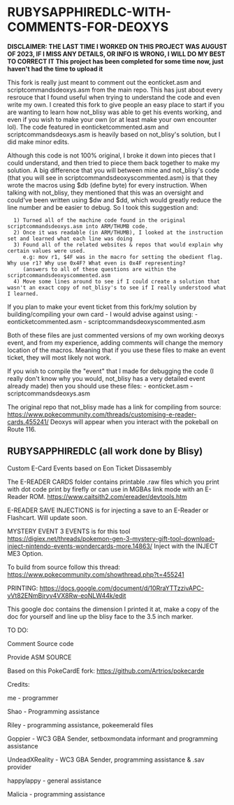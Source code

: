 # RUBYSAPPHIREDLC-WITH-COMMENTS-FOR-DEOXYS
**DISCLAIMER: THE LAST TIME I WORKED ON THIS PROJECT WAS AUGUST OF 2023, IF I MISS ANY DETAILS, OR INFO IS WRONG, I WILL DO MY BEST TO CORRECT IT
              This project has been completed for some time now, just haven't had the time to upload it**

This fork is really just meant to comment out the eonticket.asm and scriptcommandsdeoxys.asm from the main repo. This has just about every resrouce that
I found useful when trying to understand the code and even write my own. I created this fork to give people an easy place to start if you are wanting to learn
how not_blisy was able to get his events working, and even if you wish to make your own (or at least make your own encounter lol).
The code featured in eonticketcommented.asm and scriptcommandsdeoxys.asm is heavily based on not_blisy's solution, but I did make minor edits.

Although this code is not 100% original, I broke it down into pieces that I could understand, and then tried to piece them back together to make my solution.
A big difference that you will between mine and not_blisy's code (that you will see in scriptcommandsdeoxyscommented.asm) is that they wrote the macros
using $db (define byte) for every instruction. When talking with not_blisy, they mentioned that this was an oversight and could've been written using
$dw and $dd, which would greatly reduce the line number and be easier to debug. So I took this suggestion and:

      1) Turned all of the machine code found in the original scriptcommandsdeoxys.asm into ARM/THUMB code.
      2) Once it was readable (in ARM/THUMB), I looked at the instruction set and learned what each line was doing
      3) Found all of the related websites & repos that would explain why certain values were used.
         e.g: mov r1, $4F was in the macro for setting the obedient flag. Why use r1? Why use 0x4F? What even is 0x4F representing?
         (answers to all of these questions are within the scriptcommandsdeoxyscommented.asm
      4) Move some lines around to see if I could create a solution that wasn't an exact copy of not_blisy's to see if I really understood what I learned.

If you plan to make your event ticket from this fork/my solution by building/compiling your own card - I would advise against using:
      - eonticketcommented.asm
      - scriptcommandsdeoxyscommented.asm

Both of these files are just commented versions of my own working deoxys event, and from my experience, adding comments will change the memory location
of the macros. Meaning that if you use these files to make an event ticket, they will most likely not work.

If you wish to compile the "event" that I made for debugging the code (I really don't know why you would, not_blisy has a very detailed event already made)
then you should use these files:
      - eonticket.asm
      - scriptcommandsdeoxys.asm

The original repo that not_blisy made has a link for compiling from source: https://www.pokecommunity.com/threads/customising-e-reader-cards.455241/
Deoxys will appear when you interact with the pokeball on Route 116.

## RUBYSAPPHIREDLC (all work done by Blisy)

Custom E-Card Events based on Eon Ticket Dissasembly

The E-READER CARDS folder contains printable .raw files which you print with dot code print by firefly
or can use in MGBAs link mode with an E-Reader ROM.  https://www.caitsith2.com/ereader/devtools.htm

E-READER SAVE INJECTIONS is for injecting a save to an E-Reader or Flashcart. Will update soon.

MYSTERY EVENT 3 EVENTS is for this tool
https://digiex.net/threads/pokemon-gen-3-mystery-gift-tool-download-inject-nintendo-events-wondercards-more.14863/
Inject with the INJECT ME3 Option. 


To build from source follow this thread: https://www.pokecommunity.com/showthread.php?t=455241

PRINTING: https://docs.google.com/document/d/10RraYTTzzivAPC-yVt82ENmBjryv4VX8Rw-eoNLW44k/edit

This google doc contains the dimension I printed it at, make a copy of the doc for yourself and 
line up the blisy face to the 3.5 inch marker. 

TO DO:

Comment Source code

Provide ASM SOURCE

Based on this PokeCardE fork: https://github.com/Artrios/pokecarde

Credits:

me - programmer

Shao - Programming assistance

Riley - programming assistance, pokeemerald files

Goppier - WC3 GBA Sender, setboxmondata informant and programming assistance

UndeadXReality - WC3 GBA Sender, programming assistance & .sav provider

happylappy - general assistance

Malicia - programming assistance
